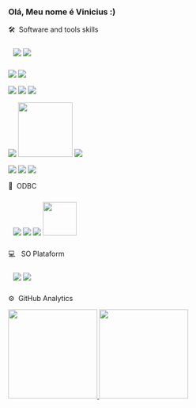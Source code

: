### Olá, Meu nome é Vinicius :)

<!--
**ViniciusClaudomir/ViniciusClaudomir** is a ✨ _special_ ✨ repository because its `README.md` (this file) appears on your GitHub profile.

Here are some ideas to get you started:

- 🔭 I’m currently working on ...
- 🌱 I’m currently learning ...
- 👯 I’m looking to collaborate on ...
- 🤔 I’m looking for help with ...
- 💬 Ask me about ...
- 📫 How to reach me: ...
- 😄 Pronouns: ...
- ⚡ Fun fact: ...
-->
🛠 &nbsp;Software and tools skills 
 <p align="start" style="padding:10px;">
    <img src="https://img.shields.io/badge/-Python-05122A?style=flat&logo=python"></img>
    <img src="https://img.shields.io/badge/-JavaScript-05122A?style=flat&logo=javascript"></img>

 
  <p/>
    <img src="https://img.shields.io/badge/Jupyter%20-%23F37626.svg?&style=for-the-badge&logo=Jupyter&logoColor=white"></img>
    <img src="https://img.shields.io/badge/pandas%20-%23150458.svg?&style=for-the-badge&logo=pandas&logoColor=white"></img>
  <p/>
     <img src="https://img.shields.io/badge/docker%20-%230db7ed.svg?&style=for-the-badge&logo=docker&logoColor=white"></img>
     <img src="https://img.shields.io/badge/jenkins%20-%232C5263.svg?&style=for-the-badge&logo=jenkins&logoColor=white"></img>
     <img src="https://img.shields.io/badge/git%20-%23F05033.svg?&style=for-the-badge&logo=git&logoColor=white"></img>
  <p/>
    <img src="https://img.shields.io/badge/node.js%20-%2343853D.svg?&style=for-the-badge&logo=node.js&logoColor=white"></img>
    <img src="https://www.selenium.dev/images/selenium_logo_large.png" width="110px"></img>
    <img src="https://img.shields.io/badge/-Visual%20Studio%20Code-05122A?style=flat&logo=visual-studio-code&logoColor=007ACC"></img>
 <p/>
    <img src="https://img.shields.io/badge/-Django-05122A?style=flat&logo=django&logoColor=092E20"></img>
    <img src="https://img.shields.io/badge/-Flask-05122A?style=flat&logo=flask"></img>
    <img src="https://img.shields.io/badge/express.js%20-%23404d59.svg?&style=for-the-badge"></img>

  
 </p>
  
💾 &nbsp;ODBC
<p align="start" style="padding:10px;">
    <img src="https://img.shields.io/badge/mysql-%2300f.svg?&style=for-the-badge&logo=mysql&logoColor=white"></img>
    <img src="https://img.shields.io/badge/oracle%20-%23F00000.svg?&style=for-the-badge&logo=oracle&logoColor=white"></img>
    <img src="https://img.shields.io/badge/postgres-%23316192.svg?&style=for-the-badge&logo=postgresql&logoColor=white"></img>
    <img src="https://img.shields.io/badge/-MSSQL-green" width="68px"></img>

 </p>



💻 &nbsp; SO Plataform
<p align="start" style="padding:10px;">
    <img src="https://img.shields.io/badge/Ubuntu-E95420?style=for-the-badge&logo=ubuntu&logoColor=white"></img>
    <img src="https://img.shields.io/badge/Windows-0078D6?style=for-the-badge&logo=windows&logoColor=white'"></img>
 </p>


⚙️ &nbsp;GitHub Analytics
<p align="start">
<a href="https://github.com/ViniciusClaudomir">
  <img height="180em" src="https://github-readme-stats-eight-theta.vercel.app/api?username=ViniciusClaudomir&show_icons=true&theme=algolia&include_all_commits=true&count_private=true"/>
  <img height="180em" src="https://github-readme-stats-eight-theta.vercel.app/api/top-langs/?username=ViniciusClaudomir&layout=compact&langs_count=8&theme=algolia"/>
</a>
</p>
